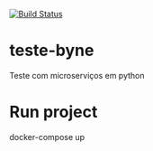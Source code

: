 [![Build Status](https://travis-ci.org/vitimm144/teste-byne.svg?branch=main)](https://travis-ci.org/vitimm144/teste-byne)
# teste-byne
Teste com microserviços em python

# Run project

docker-compose up


